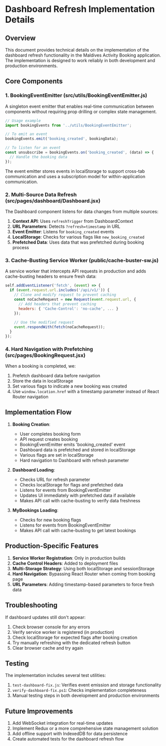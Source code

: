 # Dashboard Refresh Implementation Details

## Overview

This document provides technical details on the implementation of the dashboard refresh functionality in the Maldives Activity Booking application. The implementation is designed to work reliably in both development and production environments.

## Core Components

### 1. BookingEventEmitter (src/utils/BookingEventEmitter.js)

A singleton event emitter that enables real-time communication between components without requiring prop drilling or complex state management.

```jsx
// Usage example
import bookingEvents from '../utils/BookingEventEmitter';

// To emit an event
bookingEvents.emit('booking_created', bookingData);

// To listen for an event
const unsubscribe = bookingEvents.on('booking_created', (data) => {
  // Handle the booking data
});
```

The event emitter stores events in localStorage to support cross-tab communication and uses a subscription model for within-application communication.

### 2. Multi-Source Data Refresh (src/pages/dashboard/Dashboard.jsx)

The Dashboard component listens for data changes from multiple sources:

1. **Context API**: Uses `refreshTrigger` from DashboardContext
2. **URL Parameters**: Detects `?refresh=timestamp` in URL
3. **Event Emitter**: Listens for `booking_created` events
4. **LocalStorage**: Checks for various flags like `new_booking_created`
5. **Prefetched Data**: Uses data that was prefetched during booking process

### 3. Cache-Busting Service Worker (public/cache-buster-sw.js)

A service worker that intercepts API requests in production and adds cache-busting headers to ensure fresh data:

```javascript
self.addEventListener('fetch', (event) => {
  if (event.request.url.includes('/api/v1/')) {
    // Clone and modify request to prevent caching
    const noCacheRequest = new Request(event.request.url, {
      // Add headers that prevent caching
      headers: { 'Cache-Control': 'no-cache', ... }
    });
    
    // Use the modified request
    event.respondWith(fetch(noCacheRequest));
  }
});
```

### 4. Hard Navigation with Prefetching (src/pages/BookingRequest.jsx)

When a booking is completed, we:

1. Prefetch dashboard data before navigation
2. Store the data in localStorage
3. Set various flags to indicate a new booking was created
4. Use `window.location.href` with a timestamp parameter instead of React Router navigation

## Implementation Flow

1. **Booking Creation**:
   - User completes booking form
   - API request creates booking
   - BookingEventEmitter emits 'booking_created' event
   - Dashboard data is prefetched and stored in localStorage
   - Various flags are set in localStorage
   - Hard navigation to Dashboard with refresh parameter

2. **Dashboard Loading**:
   - Checks URL for refresh parameter
   - Checks localStorage for flags and prefetched data
   - Listens for events from BookingEventEmitter
   - Updates UI immediately with prefetched data if available
   - Makes API call with cache-busting to verify data freshness

3. **MyBookings Loading**:
   - Checks for new booking flags
   - Listens for events from BookingEventEmitter
   - Makes API call with cache-busting to get latest bookings

## Production-Specific Features

1. **Service Worker Registration**: Only in production builds
2. **Cache Control Headers**: Added to deployment files
3. **Multi-Storage Strategy**: Using both localStorage and sessionStorage
4. **Hard Navigation**: Bypassing React Router when coming from booking page
5. **URL Parameters**: Adding timestamp-based parameters to force fresh data

## Troubleshooting

If dashboard updates still don't appear:

1. Check browser console for any errors
2. Verify service worker is registered (in production)
3. Check localStorage for expected flags after booking creation
4. Try manually refreshing with the dedicated refresh button
5. Clear browser cache and try again

## Testing

The implementation includes several test utilities:

1. `test-dashboard-fix.js`: Verifies event emission and storage functionality
2. `verify-dashboard-fix.ps1`: Checks implementation completeness
3. Manual testing steps in both development and production environments

## Future Improvements

1. Add WebSocket integration for real-time updates
2. Implement Redux or a more comprehensive state management solution
3. Add offline support with IndexedDB for data persistence
4. Create automated tests for the dashboard refresh flow
